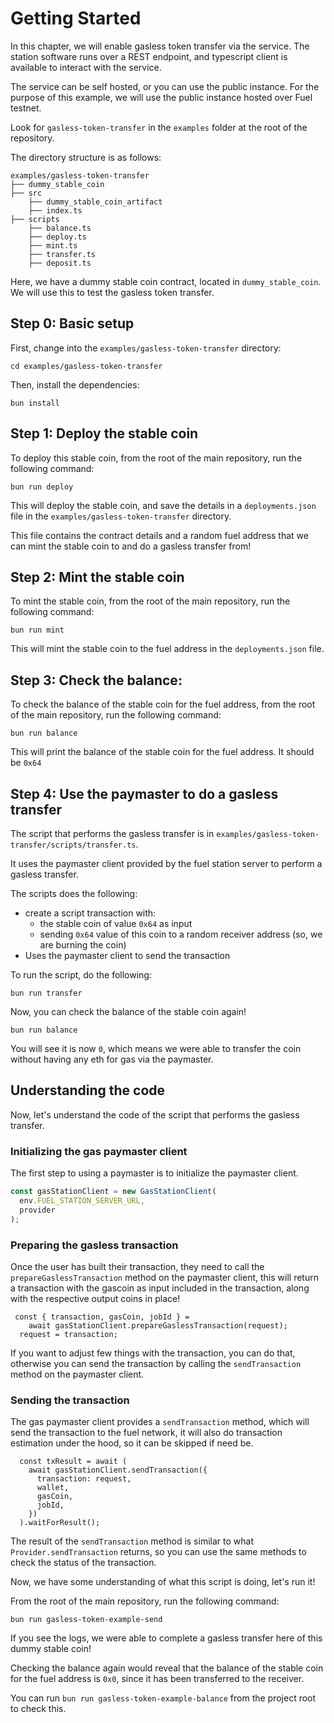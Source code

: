 # Getting Started

In this chapter, we will enable gasless token transfer via the service. The station software runs over a REST endpoint, and typescript client is available to interact with the service.

The service can be self hosted, or you can use the public instance. For the purpose of this example, we will use the public instance hosted over Fuel testnet.

Look for `gasless-token-transfer` in the `examples` folder at the root of the repository.

The directory structure is as follows:

```
examples/gasless-token-transfer
├── dummy_stable_coin
├── src
    ├── dummy_stable_coin_artifact
    ├── index.ts
├── scripts
    ├── balance.ts
    ├── deploy.ts
    ├── mint.ts
    ├── transfer.ts
    ├── deposit.ts
```

Here, we have a dummy stable coin contract, located in `dummy_stable_coin`. We will use this to test the gasless token transfer.

## Step 0: Basic setup

First, change into the `examples/gasless-token-transfer` directory:

```
cd examples/gasless-token-transfer
```

Then, install the dependencies:

```
bun install
```

## Step 1: Deploy the stable coin

To deploy this stable coin, from the root of the main repository, run the following command:

```
bun run deploy
```

This will deploy the stable coin, and save the details in a `deployments.json` file in the `examples/gasless-token-transfer` directory.

This file contains the contract details and a random fuel address that we can mint the stable coin to and do a gasless transfer from!

## Step 2: Mint the stable coin

To mint the stable coin, from the root of the main repository, run the following command:

```
bun run mint
```

This will mint the stable coin to the fuel address in the `deployments.json` file.

## Step 3: Check the balance:

To check the balance of the stable coin for the fuel address, from the root of the main repository, run the following command:

```
bun run balance
```

This will print the balance of the stable coin for the fuel address. It should be `0x64`

## Step 4: Use the paymaster to do a gasless transfer

The script that performs the gasless transfer is in `examples/gasless-token-transfer/scripts/transfer.ts`.

It uses the paymaster client provided by the fuel station server to perform a gasless transfer.

The scripts does the following:

- create a script transaction with:
  - the stable coin of value `0x64` as input
  - sending `0x64` value of this coin to a random receiver address (so, we are burning the coin)
- Uses the paymaster client to send the transaction

To run the script, do the following:

```
bun run transfer
```

Now, you can check the balance of the stable coin again!

```
bun run balance
```

You will see it is now `0`, which means we were able to transfer the coin without having any eth for gas via the paymaster.

## Understanding the code

Now, let's understand the code of the script that performs the gasless transfer.

### Initializing the gas paymaster client

The first step to using a paymaster is to initialize the paymaster client.

```typescript
const gasStationClient = new GasStationClient(
  env.FUEL_STATION_SERVER_URL,
  provider
);
```

### Preparing the gasless transaction

Once the user has built their transaction, they need to call the `prepareGaslessTransaction` method on the paymaster client, this will return a transaction with the gascoin as input included in the transaction, along with the respective output coins in place!

```
 const { transaction, gasCoin, jobId } =
    await gasStationClient.prepareGaslessTransaction(request);
  request = transaction;
```

If you want to adjust few things with the transaction, you can do that, otherwise you can send the transaction by calling the `sendTransaction` method on the paymaster client.

### Sending the transaction

The gas paymaster client provides a `sendTransaction` method, which will send the transaction to the fuel network, it will also do transaction estimation under the hood, so it can be skipped if need be.

```
  const txResult = await (
    await gasStationClient.sendTransaction({
      transaction: request,
      wallet,
      gasCoin,
      jobId,
    })
  ).waitForResult();
```

The result of the `sendTransaction` method is similar to what `Provider.sendTransaction` returns, so you can use the same methods to check the status of the transaction.

Now, we have some understanding of what this script is doing, let's run it!

From the root of the main repository, run the following command:

```
bun run gasless-token-example-send
```

If you see the logs, we were able to complete a gasless transfer here of this dummy stable coin!

Checking the balance again would reveal that the balance of the stable coin for the fuel address is `0x0`, since it has been transferred to the receiver.

You can run `bun run gasless-token-example-balance` from the project root to check this.
